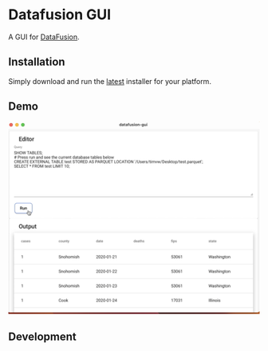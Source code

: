 # Datafusion GUI

A GUI for [DataFusion](https://github.com/apache/arrow-datafusion).

## Installation

Simply download and run the [latest](https://github.com/timvw/datafusion-gui/releases/latest) installer for your platform.

## Demo

[![Thumbnail of data-fusion-gui demo video](datafusion-gui-demo-thumbnail.png)](https://youtu.be/fbwU8Lsp5FY "Datafusion-gui demo")

## Development